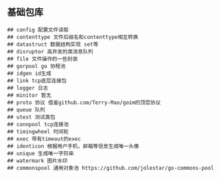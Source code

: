 ## 基础包库
	## config 配置文件读取
	## contenttype 文件后缀名和contenttype相互转换
	## datastruct 数据结构实现 set等
	## disruptor 高并发的类消息队列
	## file 文件操作的一些封装
	## gorpool go 协程池
	## idgen id生成
	## link tcp底层连接包
	## logger 日志
	## minitor 暂无
	## proto 协议 借鉴github.com/Terry-Mao/goim的顶层协议
	## queue 队列
	## utest 测试类包
	## connpool tcp连接池
	## timingwheel 时间轮
	## exec 带有timeout的exec
	## identicon 根据用户手机，邮箱等信息生成唯一头像
	## unique 生成唯一字符串
	## watermark 图片水印
	## commonspool 通用对象池 https://github.com/jolestar/go-commons-pool